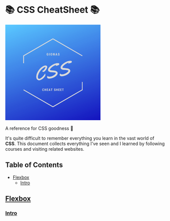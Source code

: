 # :books: CSS CheatSheet :books:

<img src="pictures/CSS.png" alt="CSS IMG" width="300">

A reference for CSS goodness :rocket:

It's quite difficult to remember everything you learn in the vast world of **CSS**. This document collects everything I've seen and I learned by following courses and visiting related websites.

## Table of Contents

- [Flexbox](#flexbox)
  - [Intro](#flexbox-intro)

## [Flexbox](#flexBox)

### [Intro](#flexbox-intro)
